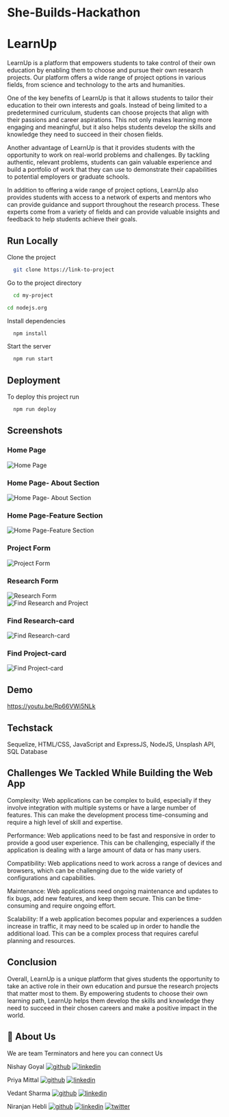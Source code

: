 # She-Builds-Hackathon

# LearnUp

LearnUp is a platform that empowers students to take control of their own education by enabling them to choose and pursue their own research projects. Our platform offers a wide range of project options in various fields, from science and technology to the arts and humanities.

One of the key benefits of LearnUp is that it allows students to tailor their education to their own interests and goals. Instead of being limited to a predetermined curriculum, students can choose projects that align with their passions and career aspirations. This not only makes learning more engaging and meaningful, but it also helps students develop the skills and knowledge they need to succeed in their chosen fields.

Another advantage of LearnUp is that it provides students with the opportunity to work on real-world problems and challenges. By tackling authentic, relevant problems, students can gain valuable experience and build a portfolio of work that they can use to demonstrate their capabilities to potential employers or graduate schools.

In addition to offering a wide range of project options, LearnUp also provides students with access to a network of experts and mentors who can provide guidance and support throughout the research process. These experts come from a variety of fields and can provide valuable insights and feedback to help students achieve their goals.



## Run Locally

Clone the project

```bash
  git clone https://link-to-project
```

Go to the project directory

```bash
  cd my-project
```

```bash
cd nodejs.org
```

Install dependencies

```bash
  npm install
```

Start the server

```bash
  npm run start
```


## Deployment

To deploy this project run

```bash
  npm run deploy
```


## Screenshots
### Home Page
![Home Page](https://user-images.githubusercontent.com/76914418/211169107-84a5e0d1-7c18-41fe-8803-d5573bfaf3b7.png)
<br>
### Home Page- About Section
![Home Page- About Section](https://user-images.githubusercontent.com/76914418/211169115-28e50481-068b-4bab-8ca8-76393dc68b0b.png)
<br>
### Home Page-Feature Section
![Home Page-Feature Section](https://user-images.githubusercontent.com/76914418/211169129-7c50e05c-9ead-435e-875b-3b8d39d1008d.png)
<br>
### Project Form
![Project Form](https://user-images.githubusercontent.com/76914418/211169149-bf1d63e0-20c7-4b3e-a0a4-fa36f3599e41.png)
<br>
### Research Form
![Research Form](https://user-images.githubusercontent.com/76914418/211169165-10204b28-732c-4f42-b649-a20bf1626977.png)
<br>
![Find Research and Project](https://user-images.githubusercontent.com/76914418/211169187-5436fd23-8529-481c-beef-8143e54ff9a9.png)
<br>
### Find Research-card
![Find Research-card](https://user-images.githubusercontent.com/76914418/211169196-26dde69f-4a36-4ffa-9026-c31674e0badb.png)
<br>
### Find Project-card
![Find Project-card](https://user-images.githubusercontent.com/76914418/211169204-8b490905-1213-4d0c-9dbc-5982d456ee6f.png)

## Demo

 https://youtu.be/Rp66VWi5NLk


## Techstack

Sequelize,
HTML/CSS,
JavaScript and ExpressJS,
NodeJS,
Unsplash API,
SQL Database

## Challenges We Tackled While Building the Web App

Complexity: Web applications can be complex to build, especially if they involve integration with multiple systems or have a large number of features. This can make the development process time-consuming and require a high level of skill and expertise.

Performance: Web applications need to be fast and responsive in order to provide a good user experience. This can be challenging, especially if the application is dealing with a large amount of data or has many users.

Compatibility: Web applications need to work across a range of devices and browsers, which can be challenging due to the wide variety of configurations and capabilities.

Maintenance: Web applications need ongoing maintenance and updates to fix bugs, add new features, and keep them secure. This can be time-consuming and require ongoing effort.

Scalability: If a web application becomes popular and experiences a sudden increase in traffic, it may need to be scaled up in order to handle the additional load. This can be a complex process that requires careful planning and resources.

## Conclusion

Overall, LearnUp is a unique platform that gives students the opportunity to take an active role in their own education and pursue the research projects that matter most to them. By empowering students to choose their own learning path, LearnUp helps them develop the skills and knowledge they need to succeed in their chosen careers and make a positive impact in the world.
## 🚀 About Us
We are team Terminators and here you can connect Us





Nishay Goyal
[![github](https://img.shields.io/badge/Github-000?style=for-the-badge&logo=ko-fi&logoColor=white)](https://katherineoelsner.com/)
[![linkedin](https://img.shields.io/badge/linkedin-0A66C2?style=for-the-badge&logo=linkedin&logoColor=white)](https://www.linkedin.com/in/nischay-goyal-822526203/)



Priya Mittal
[![github](https://img.shields.io/badge/Github-000?style=for-the-badge&logo=ko-fi&logoColor=white)](https://katherineoelsner.com/)
[![linkedin](https://img.shields.io/badge/linkedin-0A66C2?style=for-the-badge&logo=linkedin&logoColor=white)](https://www.linkedin.com/in/priya-mittal-34aa731b6/) 



Vedant Sharma
[![github](https://img.shields.io/badge/Github-000?style=for-the-badge&logo=ko-fi&logoColor=white)](https://katherineoelsner.com/)
[![linkedin](https://img.shields.io/badge/linkedin-0A66C2?style=for-the-badge&logo=linkedin&logoColor=white)](https://www.linkedin.com/in/vedantsharma13)



Niranjan Hebli
[![github](https://img.shields.io/badge/Github-000?style=for-the-badge&logo=ko-fi&logoColor=white)](https://katherineoelsner.com/) 
[![linkedin](https://img.shields.io/badge/linkedin-0A66C2?style=for-the-badge&logo=linkedin&logoColor=white)](https://www.linkedin.com/in/niranjan-hebli-333211211/) 
[![twitter](https://img.shields.io/badge/twitter-1DA1F2?style=for-the-badge&logo=twitter&logoColor=white)](https://twitter.com/HebliNiranjan)
